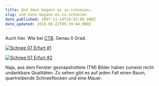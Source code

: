 ```yaml
---
title: Und dann begann es zu schneien…
slug: und-dann-begann-es-zu-schneien
date_published: 2007-11-14T10:55:09.000Z
date_updated: 2018-08-22T09:39:04.000Z
---
```


Auch hier. Wie bei [CTB](http://img337.imageshack.us/img337/3950/52628426yu8.jpg). Genau 0 Grad.

[![Schnee 07 Erfurt #1](//picdump.thafaker.de/2007/11/14112007009.thumbnail.jpg)](http://picdump.thafaker.de/2007/11/14112007009.jpg)

[![Schnee 07 Erfurt #2](//picdump.thafaker.de/2007/11/14112007010.thumbnail.jpg)](http://picdump.thafaker.de/2007/11/14112007010.jpg)

Naja, aus dem Fenster gesnapshottete (TM) Bilder haben zumeist recht undankbare Qualitäten. Zu sehen gibt es auf jeden Fall einen Baum, quertreibende Schneeflocken und eine Mauer.
